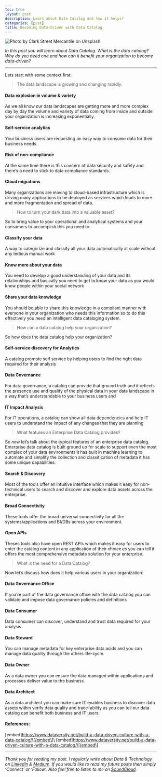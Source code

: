 ```yaml
---
toc: true
layout: post
description: Learn about Data Catalog and how it helps?
categories: [post]
title: Becoming Data-Driven with Data Catalog
---
```


![Photo by [Clark Street Mercantile](https://unsplash.com/photos/S042liZk3A8?utm_source=unsplash&utm_medium=referral&utm_content=creditCopyText) on [Unsplash](https://unsplash.com/@mercantile?utm_source=unsplash&utm_medium=referral&utm_content=creditCopyText)](https://cdn-images-1.medium.com/max/1200/1*4swA58jt3B9r6eQhQPm1vA.png)

*In this post you will learn about Data Catalog. What is the data catalog? Why do you need one and how can it benefit your organization to become data-driven?*

------------------------------------------------------------------------

Lets start with some context first:

> The data landscape is growing and changing rapidly.

#### Data explosion in volume & variety

As we all know our data landscapes are getting more and more complex day by day the volume and variety of data coming from inside and outside your organization is increasing exponentially.

#### Self-service analytics

Your business users are requesting an easy way to consume data for their business needs.

#### Risk of non-compliance

At the same time there is this concern of data security and safety and there’s a need to stick to data compliance standards.

#### Cloud migrations

Many organizations are moving to cloud-based infrastructure which is driving many applications to be deployed as services which leads to more and more fragmentation and spread of data.

> How to turn your dark data into a valuable asset?

So to bring value to your operational and analytical systems and your consumers to accomplish this you need to:

#### Classify your data

A way to categorize and classify all your data automatically at scale without any tedious manual work

#### Know more about your data

You need to develop a good understanding of your data and its relationships and basically you need to get to know your data as you would know people within your social network

#### Share your data knowledge

You should be able to share this knowledge in a compliant manner with everyone in your organization who needs this information so to do this effectively you need an intelligent data cataloging system.

> How can a data catalog help your organization?

So how does the data catalog help your organization?

#### Self-service discovery for Analytics

A catalog promote self service by helping users to find the right data required for their analysis

#### Data Governance

For data governance, a catalog can provide that ground truth and it reflects the presence use and quality of the physical data in your data landscape in a way that’s understandable to your business users and

#### IT Impact Analysis

For IT operations, a catalog can show all data dependencies and help IT users to understand the impact of any changes that they are planning

> What features an Enterprise Data Catalog provides?

So now let’s talk about the typical features of an enterprise data catalog. Enterprise data catalog is built ground up for scale to support even the most complex of your data environments it has built in machine learning to automate and simplify the collection and classification of metadata it has some unique capabilities:

#### Search & Discovery

Most of the tools offer an intuitive interface which makes it easy for non-technical users to search and discover and explore data assets across the enterprise.

#### Broad Connectivity

These tools offer the broad universal connectivity for all the systems/applications and BI/DBs across your environment.

#### Open APIs

Theses tools also have open REST APIs which makes it easy for users to enter the catalog content in any application of their choice as you can tell it offers the most comprehensive metadata solution for your enterprise.

> What is the need for a Data Catalog?

Now let’s discuss how does it help various users in your organization:

#### Data Governance Office

If you’re part of the data governance office with the data catalog you can validate and impose data governance policies and definitions

#### Data Consumer

Data consumer can discover, understand and trust data required for your analysis.

#### Data Steward

You can manage metadata for key enterprise data acids and you can manage data quality through the others life-cycle.

#### Data Owner

As a data owner you can ensure the data managed within applications and processes deliver value to the business.

#### Data Architect

As a data architect you can make sure IT enables business to discover data assets within verify data quality and trace-ability as you can tell our data catalog can benefit both business and IT users.

#### References:

\[embed\]https://www.dataversity.net/build-a-data-driven-culture-with-a-data-catalog/\[/embed\]\
\[embed\]https://www.dataversity.net/build-a-data-driven-culture-with-a-data-catalog/\[/embed\]

------------------------------------------------------------------------

*Thank you for reading my post. I regularly write about Data & Technology on* [*LinkedIn*](https://www.linkedin.com/today/posts/ankitrathi) *&* [*Medium*](https://medium.com/@rathi.ankit)*. If you would like to read my future posts then simply ‘Connect’ or ‘Follow’. Also feel free to listen to me on* [*SoundCloud*](https://soundcloud.com/ankitrathi)*.*

